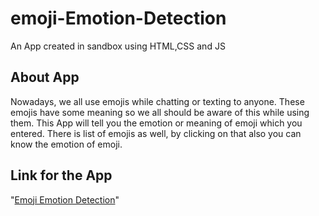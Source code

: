 # emoji-Emotion-Detection
An App created in sandbox using HTML,CSS and JS

## About App
Nowadays, we all use emojis while chatting or texting to anyone. These emojis have some meaning so we all should be aware of this while using them.
This App will tell you the emotion or meaning of emoji which you entered.
There is list of emojis as well, by clicking on that also you can know the emotion of emoji.

## Link for the App
"[Emoji Emotion Detection](https://csb-kie2o.netlify.app/)"
